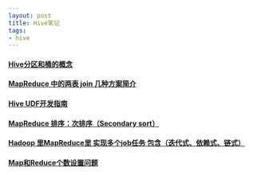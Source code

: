 ```yaml
---
layout: post
title: Hive笔记
tags:
- hive
---
```


#### [Hive分区和桶的概念](https://www.jianshu.com/p/9fadde788508?utm_campaign=maleskine&utm_content=note&utm_medium=seo_notes&utm_source=recommendation)

#### [MapReduce 中的两表 join 几种方案简介](https://my.oschina.net/leejun2005/blog/95186)

#### [Hive UDF开发指南](https://www.cnblogs.com/hd-zg/p/5947468.html)

#### [MapReduce 排序：次排序（Secondary sort）](https://www.cnblogs.com/datacloud/p/3584640.html)

#### [Hadoop 里MapReduce里 实现多个job任务 包含（迭代式、依赖式、链式）](https://blog.csdn.net/yulinlin_fei/article/details/52892023)

#### [Map和Reduce个数设置问题](https://blog.csdn.net/qingmu0803/article/details/39583209)